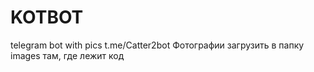 # KOTBOT
telegram bot with pics
t.me/Catter2bot
Фотографии загрузить в папку images там, где лежит код
